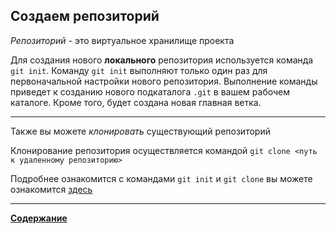 ## Создаем репозиторий

*Репозиторий* - это виртуальное хранилище проекта

Для создания нового **локального** репозитория используется команда ``git init``. Команду ``git init`` выполняют только один раз для первоначальной настройки нового репозитория. Выполнение команды приведет к созданию нового подкаталога ``.git`` в вашем рабочем каталоге. Кроме того, будет создана новая главная ветка.

***

Также вы можете *клонировать* существующий репозиторий

Клонирование репозитория осуществляется командой ``git clone <путь к удаленному репозиторию>``

Подробнее ознакомится с командами ``git init`` и ``git clone`` вы можете ознакомится [здесь](https://git-scm.com/book/ru/v2/%D0%9E%D1%81%D0%BD%D0%BE%D0%B2%D1%8B-Git-%D0%A1%D0%BE%D0%B7%D0%B4%D0%B0%D0%BD%D0%B8%D0%B5-Git-%D1%80%D0%B5%D0%BF%D0%BE%D0%B7%D0%B8%D1%82%D0%BE%D1%80%D0%B8%D1%8F)

***
[**Содержание**](/readme.md)